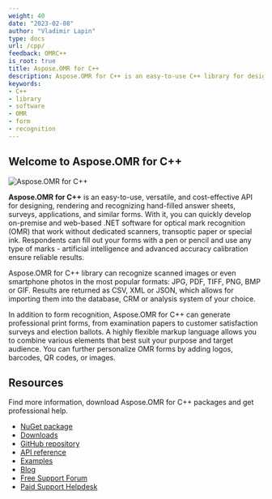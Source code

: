 ```yaml
---
weight: 40
date: "2023-02-08"
author: "Vladimir Lapin"
type: docs
url: /cpp/
feedback: OMRC++
is_root: true
title: Aspose.OMR for C++
description: Aspose.OMR for C++ is an easy-to-use C++ library for designing and recognizing hand-filled questionnaires, surveys, and similar forms.
keywords:
- C++
- library
- software
- OMR
- form
- recognition
---
```


## Welcome to Aspose.OMR for C++

![Aspose.OMR for C++](https://releases.aspose.com/images/aspose/aspose_omr-for-cpp.svg)

**Aspose.OMR for C++** is an easy-to-use, versatile, and cost-effective API for designing, rendering and recognizing hand-filled answer sheets, surveys, applications, and similar forms. With it, you can quickly develop on-premise and web-based .NET software for optical mark recognition (OMR) that work without dedicated scanners, transoptic paper or special ink. Respondents can fill out your forms with a pen or pencil and use any type of marks - artificial intelligence and advanced accuracy calibration ensure reliable results.

Aspose.OMR for C++ library can recognize scanned images or even smartphone photos in the most popular formats: JPG, PDF, TIFF, PNG, BMP or GIF. Results are returned as CSV, XML or JSON, which allows for importing them into the database, CRM or analysis system of your choice.

In addition to form recognition, Aspose.OMR for C++ can generate professional print forms, from examination papers to customer satisfaction surveys and election ballots. A highly flexible markup language allows you to combine various elements that best suit your purpose and target audience. You can further personalize OMR forms by adding logos, barcodes, QR codes, or images.

## Resources

Find more information, download Aspose.OMR for C++ packages and get professional help.

- [NuGet package](https://www.nuget.org/packages/Aspose.OMR.Cpp/)
- [Downloads](https://downloads.aspose.com/omr/cpp)
- [GitHub repository](https://github.com/aspose-omr/Aspose.OMR-for-C++)
- [API reference](https://reference.aspose.com/omr/cpp)
- [Examples](https://github.com/aspose-omr/Aspose.OMR-for-C++)
- [Blog](https://blog.aspose.com/category/omr/)
- [Free Support Forum](https://forum.aspose.com/c/omr/38)
- [Paid Support Helpdesk](https://helpdesk.aspose.com/)
